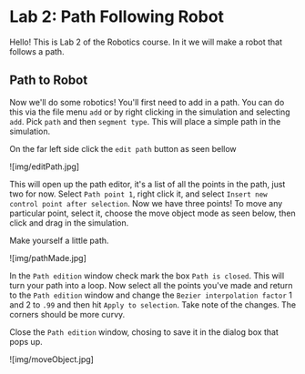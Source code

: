 # Lab 2: Path Following Robot
Hello! This is Lab 2 of the Robotics course. In it we will make a robot that follows a path.

## Path to Robot

Now we'll do some robotics! You'll first need to add in a path. You can do this via the file menu `add` or by right clicking in the simulation and selecting `add`. Pick `path` and then `segment type`. This will place a simple path in the simulation. 

On the far left side click the `edit path` button as seen bellow

![img/editPath.jpg]

This will open up the path editor, it's a list of all the points in the path, just two for now. Select `Path point 1`, right click it, and select `Insert new control point after selection`. Now we have three points! To move any particular point, select it, choose the move object mode as seen below, then click and drag in the simulation. 

Make yourself a little path.

![img/pathMade.jpg]

In the `Path edition` window check mark the box `Path is closed`. This will turn your path into a loop. Now select all the points you've made and return to the `Path edition` window and change the `Bezier interpolation factor` 1 and 2 to `.99` and then hit `Apply to selection`. Take note of the changes. The corners should be more curvy. 

Close the `Path edition` window, chosing to save it in the dialog box that pops up. 

![img/moveObject.jpg]

